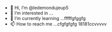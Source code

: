 - 👋 Hi, I’m @ledemondujeup5
- 👀 I’m interested in ...
- 🌱 I’m currently learning ...fffffgfggfg
- 📫 How to reach me ...cfgfgfgfg
18181ccvvvvv
<!---2222
ledemondujeup5/ledemondujeup5 is a ✨ special ✨ repository because its `README.md` (this file) appears on your GitHub profile.
You can click the Preview link to take a look at your changes.;:;:;:
dfdfdfdfcvcvcvcv
1651616fggffg
vvvvv
